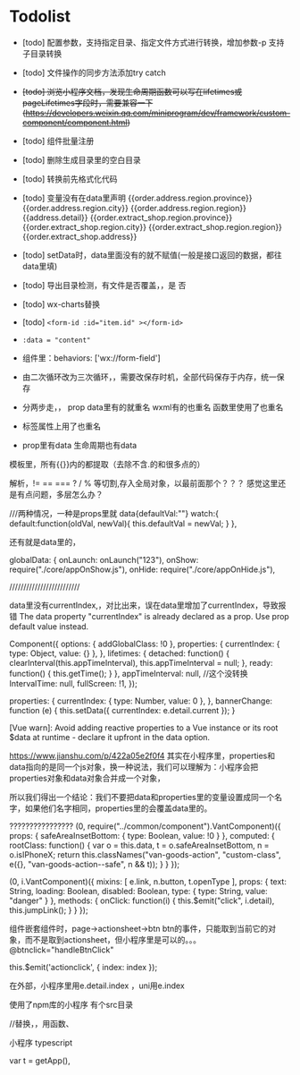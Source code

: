   
# Todolist   
* [todo] 配置参数，支持指定目录、指定文件方式进行转换，增加参数-p 支持子目录转换   
* [todo] 文件操作的同步方法添加try catch    
* ~~[todo] 浏览小程序文档，发现生命周期函数可以写在lifetimes或pageLifetimes字段时，需要兼容一下(https://developers.weixin.qq.com/miniprogram/dev/framework/custom-component/component.html)~~   
* [todo] 组件批量注册   
* [todo] 删除生成目录里的空白目录   
* [todo] 转换前先格式化代码   
* [todo] 变量没有在data里声明
  <text class="col-7">{{order.address.region.province}} {{order.address.region.city}} {{order.address.region.region}} {{address.detail}}</text>
  <text class="col-7">{{order.extract_shop.region.province}} {{order.extract_shop.region.city}} {{order.extract_shop.region.region}} {{order.extract_shop.address}}</text>
* [todo] setData时，data里面没有的就不赋值(一般是接口返回的数据，都往data里填)   
* [todo] 导出目录检测，有文件是否覆盖，，是 否   
* [todo] wx-charts替换   
* [todo] ```<form-id :id="item.id" ></form-id>```
* ```:data = "content"```
* 组件里：behaviors: ['wx://form-field']

* 由二次循环改为三次循环，，需要改保存时机，全部代码保存于内存，统一保存
* 分两步走，，
prop data里有的就重名
wxml有的也重名
函数里使用了也重名

* 标签属性上用了也重名

* prop里有data 生命周期也有data

模板里，所有{{}}内的都提取（去除不含.的和很多点的）
<template is="stdInfo" wx:for="{{stdInfo}}" data="{{...stdInfo[index], ...{index: index, name: item.name} }}"></template>

解析，!= == === ? / % 等切割,存入全局对象，以最前面那个？？？  感觉这里还是有点问题，多层怎么办？

<view class="i-divider i-class" :style="parse.getStyle(color,size,height)">



///两种情况，一种是props里就
data{defaultVal:""}
  watch:{
	  default:function(oldVal, newVal){
		  this.defaultVal = newVal;
	  }
  },

还有就是data里的，


  globalData: {
    onLaunch: onLaunch("123"),
    onShow: require("./core/appOnShow.js"),
    onHide: require("./core/appOnHide.js"),


/////////////////////////

data里没有currentIndex,，对比出来，误在data里增加了currentIndex，导致报错
The data property "currentIndex" is already declared as a prop. Use prop default value instead.



Component({
    options: {
        addGlobalClass: !0
    },
    properties: {
        currentIndex: {
            type: Object,
            value: {}
        },
    },
    lifetimes: {
        detached: function() {
            clearInterval(this.appTimeInterval), this.appTimeInterval = null;
        },
        ready: function() {
            this.getTime();
        }
    },
    appTimeInterval: null,  //这个没转换    
        IntervalTime: null,
            fullScreen: !1,
});


  properties: {
    currentIndex: {
      type: Number,
      value: 0
    },
  },
  bannerChange: function (e) {
    this.setData({
      currentIndex: e.detail.current
    });
  }

[Vue warn]: Avoid adding reactive properties to a Vue instance or its root $data at runtime - declare it upfront in the data option.


https://www.jianshu.com/p/422a05e2f0f4
其实在小程序里，properties和data指向的是同一个js对象，换一种说法，我们可以理解为：小程序会把properties对象和data对象合并成一个对象，

所以我们得出一个结论：我们不要把data和properties里的变量设置成同一个名字，如果他们名字相同，properties里的会覆盖data里的。





????????????????
(0, require("../common/component").VantComponent)({
    props: {
        safeAreaInsetBottom: {
            type: Boolean,
            value: !0
        }
    },
    computed: {
        rootClass: function() {
            var o = this.data, t = o.safeAreaInsetBottom, n = o.isIPhoneX;
            return this.classNames("van-goods-action", "custom-class", e({}, "van-goods-action--safe", n && t));
        }
    }
});

(0, i.VantComponent)({
    mixins: [ e.link, n.button, t.openType ],
    props: {
        text: String,
        loading: Boolean,
        disabled: Boolean,
        type: {
            type: String,
            value: "danger"
        }
    },
    methods: {
        onClick: function(i) {
            this.$emit("click", i.detail), this.jumpLink();
        }
    }
});


组件嵌套组件时，page->actionsheet->btn
btn的事件，只能取到当前它的对象，而不是取到actionsheet，但小程序里是可以的。。。
@btnclick="handleBtnClick"


this.$emit('actionclick', {
  index: index
});

在外部，小程序里用e.detail.index   ，uni用e.index


使用了npm库的小程序   有个src目录

<view url="/page/url/index={{item.id}}&data='abc'"></view>

//替换，，用函数、

小程序 typescript

var t = getApp(),